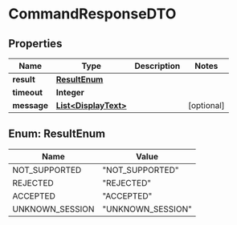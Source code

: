 # CommandResponseDTO

## Properties
Name | Type | Description | Notes
------------ | ------------- | ------------- | -------------
**result** | [**ResultEnum**](#ResultEnum) |  | 
**timeout** | **Integer** |  | 
**message** | [**List&lt;DisplayText&gt;**](DisplayText.md) |  |  [optional]

<a name="ResultEnum"></a>
## Enum: ResultEnum
Name | Value
---- | -----
NOT_SUPPORTED | &quot;NOT_SUPPORTED&quot;
REJECTED | &quot;REJECTED&quot;
ACCEPTED | &quot;ACCEPTED&quot;
UNKNOWN_SESSION | &quot;UNKNOWN_SESSION&quot;
